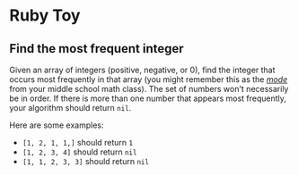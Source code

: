# Ruby Toy
## Find the most frequent integer

Given an array of integers (positive, negative, or 0), find the integer that occurs most
frequently in that array (you might remember this as the
*[mode](https://www.mathsisfun.com/definitions/mode.html)* from your middle school math class).
The set of numbers won't necessarily be in order. If there is more than one number that appears
most frequently, your algorithm should return `nil`.

Here are some examples:

+ `[1, 2, 1, 1,]` should return `1`
+ `[1, 2, 3, 4]` should return `nil`
+ `[1, 1, 2, 3, 3]` should return `nil`
